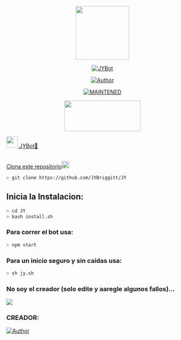 <p align="center">
<img src="./src/assistant.jpg" width="140" height="140"/>
</p>
<p align="center">
<a href="#"><img title="JYBot" src="https://img.shields.io/badge/🐬𝑩𝒐𝒕 | 🔥🅙🅨🔥 | 🥀-black?colorA=%23ff0000&colorB=%23000000&style=for-the-badge"></a>
</p>
<p align="center">
<a href="https://github.com/Samu330"><img title="Author" src="https://img.shields.io/badge/author-Samu330-green?colorA=%00ff00style=for-the-badge&logo=github"></a>
</p>
<p align="center">
<a href="#"><img title="MAINTENED" src="https://img.shields.io/badge/MAINTENED-YES-blue?colorA=%23ff0000&colorB=%230000ff&style=for-the-badge"</a>
</p>
<p align="center">
<img src="https://www.crackingpro.com/uploads/team_VIP.gif" width="200" height="80"/>
</p>
<img src="https://i.imgur.com/n1zo2wL.gif" width="30" height="30"/> JYBot🐬
</p>
<br />
    Clona este repositorio</h3><img src="https://raw.githubusercontent.com/othneildrew/Best-README-Template/master/images/logo.png" alt="Logo" width="20" height="20">
  </a>

```bash
> git clone https://github.com/JYBriggitt/JY
```

## Inicia la Instalacion:

```bash
> cd JY
> bash install.sh
```

### Para correr el bot usa:
```bash
> npm start
```
### Para un inicio seguro y sin caídas usa:
```bash
> sh jy.sh
```

### No soy el creador (solo edite y aaregle algunos fallos)...
 <p>
<a href="http://wa.me/56994858890" target="blank"><img src="https://img.shields.io/badge/Whatsapp-30302f?style=flat&logo=whatsapp" /></a>
<p>

### CREADOR: <p align="center">
<a href="https://github.com/Samu330"><img title="Author" src="https://img.shields.io/badge/Samu-330-orange?style=for-the-badge&logo=github"></a>
</p>
